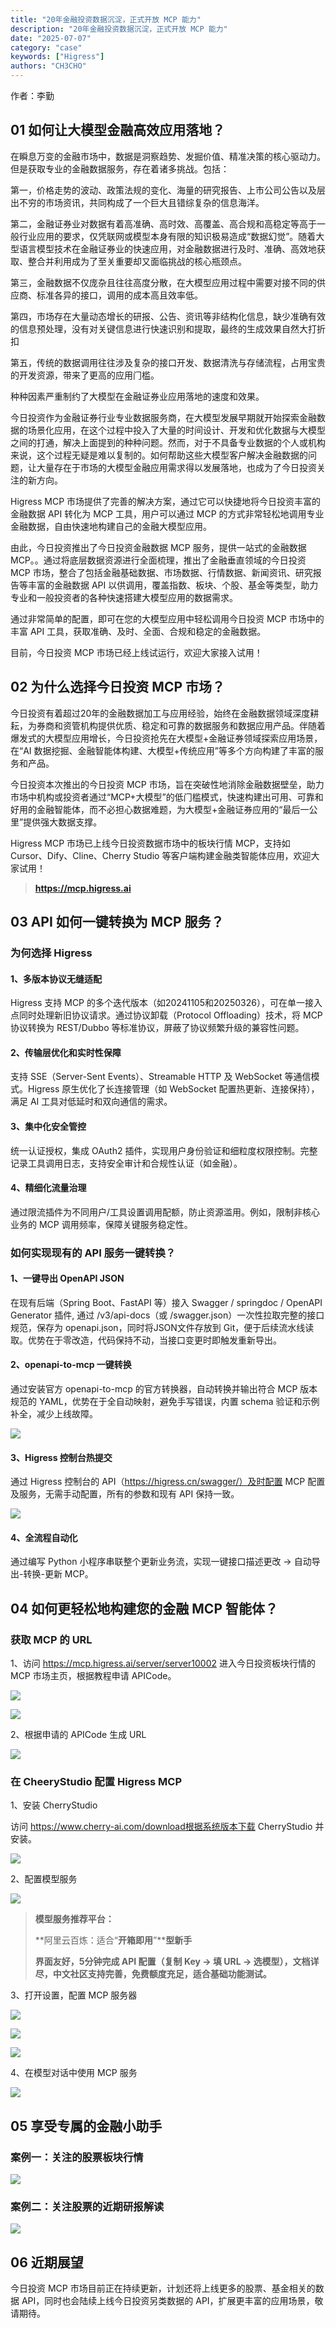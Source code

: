 ```yaml
---
title: "20年金融投资数据沉淀，正式开放 MCP 能力"
description: "20年金融投资数据沉淀，正式开放 MCP 能力"
date: "2025-07-07"
category: "case"
keywords: ["Higress"]
authors: "CH3CHO"
---
```


作者：李勤

## 01 如何让大模型金融高效应用落地？
在瞬息万变的⾦融市场中，数据是洞察趋势、发掘价值、精准决策的核⼼驱动⼒。但是获取专业的金融数据服务，存在着诸多挑战。包括：

第一，价格⾛势的波动、政策法规的变化、海量的研究报告、上市公司公告以及层出不穷的市场资讯，共同构成了⼀个巨⼤且错综复杂的信息海洋。

第二，⾦融证券业对数据有着⾼准确、⾼时效、⾼覆盖、⾼合规和⾼稳定等⾼于⼀般⾏业应⽤的要求，仅凭联⽹或模型本身有限的知识极易造成“数据幻觉”。随着⼤型语⾔模型技术在⾦融证券业的快速应⽤，对⾦融数据进⾏及时、准确、⾼效地获取、整合并利⽤成为了⾄关重要却⼜⾯临挑战的核⼼瓶颈点。

第三，⾦融数据不仅庞杂且往往⾼度分散，在⼤模型应⽤过程中需要对接不同的供应商、标准各异的接⼝，调⽤的成本⾼且效率低。

第四，市场存在⼤量动态增⻓的研报、公告、资讯等⾮结构化信息，缺少准确有效的信息预处理，没有对关键信息进⾏快速识别和提取，最终的⽣成效果⾃然⼤打折扣

第五，传统的数据调⽤往往涉及复杂的接⼝开发、数据清洗与存储流程，占⽤宝贵的开发资源，带来了更⾼的应⽤⻔槛。

种种因素严重制约了⼤模型在⾦融证券业应⽤落地的速度和效果。

今日投资作为金融证券行业专业数据服务商，在大模型发展早期就开始探索金融数据的场景化应用，在这个过程中投入了大量的时间设计、开发和优化数据与大模型之间的打通，解决上面提到的种种问题。然而，对于不具备专业数据的个人或机构来说，这个过程无疑是难以复制的。如何帮助这些大模型客户解决金融数据的问题，让大量存在于市场的大模型金融应用需求得以发展落地，也成为了今日投资关注的新方向。

Higress MCP 市场提供了完善的解决方案，通过它可以快捷地将今日投资丰富的金融数据 API 转化为 MCP 工具，用户可以通过 MCP 的方式非常轻松地调用专业金融数据，自由快速地构建自己的金融大模型应用。

由此，今⽇投资推出了今日投资⾦融数据 MCP 服务，提供一站式的金融数据 MCP。。通过将底层数据资源进⾏全⾯梳理，推出了⾦融垂直领域的今⽇投资 MCP 市场，整合了包括⾦融基础数据、市场数据、⾏情数据、新闻资讯、研究报告等丰富的⾦融数据 API 以供调⽤，覆盖指数、板块、个股、基⾦等类型，助⼒专业和⼀般投资者的各种快速搭建⼤模型应⽤的数据需求。

通过⾮常简单的配置，即可在您的⼤模型应⽤中轻松调⽤今⽇投资 MCP 市场中的丰富 API ⼯具，获取准确、及时、全⾯、合规和稳定的⾦融数据。

⽬前，今⽇投资 MCP 市场已经上线试运⾏，欢迎⼤家接⼊试⽤！

## 02 为什么选择今日投资 MCP 市场？
今⽇投资有着超过20年的⾦融数据加⼯与应⽤经验，始终在⾦融数据领域深度耕耘，为券商和资管机构提供优质、稳定和可靠的数据服务和数据应⽤产品。伴随着爆发式的⼤模型应⽤增⻓，今⽇投资抢先在⼤模型+⾦融证券领域探索应⽤场景，在“AI 数据挖掘、⾦融智能体构建、⼤模型+传统应⽤”等多个⽅向构建了丰富的服务和产品。

今⽇投资本次推出的今⽇投资 MCP 市场，旨在突破性地消除⾦融数据壁垒，助⼒市场中机构或投资者通过“MCP+⼤模型”的低⻔槛模式，快速构建出可⽤、可靠和好⽤的⾦融智能体，⽽不必担⼼数据难题，为⼤模型+⾦融证券应⽤的“最后⼀公⾥”提供强⼤数据⽀撑。

Higress MCP 市场已上线今日投资数据市场中的板块行情 MCP，支持如Cursor、Dify、Cline、Cherry Studio 等客户端构建金融类智能体应用，欢迎大家试用！

> **https://mcp.higress.ai**
>

## 03 API 如何一键转换为 MCP 服务？
### 为何选择 Higress
#### 1、多版本协议无缝适配
Higress 支持 MCP 的多个迭代版本（如20241105和20250326），可在单一接入点同时处理新旧协议请求。通过协议卸载（Protocol Offloading）技术，将 MCP 协议转换为 REST/Dubbo 等标准协议，屏蔽了协议频繁升级的兼容性问题。

#### 2、传输层优化和实时性保障
支持 SSE（Server-Sent Events）、Streamable HTTP 及 WebSocket 等通信模式。Higress 原生优化了长连接管理（如 WebSocket 配置热更新、连接保持），满足 AI 工具对低延时和双向通信的需求。

#### 3、集中化安全管控
统一认证授权，集成 OAuth2 插件，实现用户身份验证和细粒度权限控制。完整记录工具调用日志，支持安全审计和合规性认证（如金融）。

#### 4、精细化流量治理
通过限流插件为不同用户/工具设置调用配额，防止资源滥用。例如，限制非核心业务的 MCP 调用频率，保障关键服务稳定性。

### 如何实现现有的 API 服务一键转换？
#### 1、一键导出 OpenAPI JSON
在现有后端（Spring Boot、FastAPI 等）接入 Swagger / springdoc / OpenAPI Generator 插件, 通过 /v3/api-docs（或 /swagger.json）一次性拉取完整的接口规范，保存为 openapi.json，同时将JSON文件存放到 Git，便于后续流水线读取。优势在于零改造，代码保持不动，当接口变更时即触发重新导出。

#### 2、openapi-to-mcp 一键转换
通过安装官方 openapi-to-mcp 的官方转换器，自动转换并输出符合 MCP 版本规范的 YAML，优势在于全自动映射，避免手写错误，内置 schema 验证和示例补全，减少上线故障。

![](https://img.alicdn.com/imgextra/i1/O1CN01uSCPKD1ZfjCAG7pSo_!!6000000003222-2-tps-1100-1024.png)

#### 3、Higress 控制台热提交
通过 Higress 控制台的 API（https://higress.cn/swagger/）及时配置 MCP 配置及服务，无需手动配置，所有的参数和现有 API 保持一致。

![](https://img.alicdn.com/imgextra/i2/O1CN01tultMh1zS9SrrJWrQ_!!6000000006712-2-tps-3726-1578.png)

#### 4、全流程自动化
通过编写 Python 小程序串联整个更新业务流，实现一键接口描述更改 -> 自动导出-转换-更新 MCP。

## 04 如何更轻松地构建您的金融 MCP 智能体？
### 获取 MCP 的 URL
1、访问 https://mcp.higress.ai/server/server10002 进入今日投资板块行情的 MCP 市场主页，根据教程申请 APICode。

![](https://img.alicdn.com/imgextra/i3/O1CN018zumaX1DN1TMayWkY_!!6000000000203-2-tps-1756-1444.png)

![](https://img.alicdn.com/imgextra/i1/O1CN01G5af4V1XfbrRdILu5_!!6000000002951-2-tps-2858-2044.png)

2、根据申请的 APICode 生成 URL

![](https://img.alicdn.com/imgextra/i2/O1CN012UniWU1sywVlGSwl5_!!6000000005836-2-tps-1206-1060.png)

### 在 CheeryStudio 配置 Higress MCP
1、安装 CherryStudio

访问 https://www.cherry-ai.com/download根据系统版本下载 CherryStudio 并安装。

![](https://img.alicdn.com/imgextra/i4/O1CN01uXCbOg28By0iFjG77_!!6000000007895-2-tps-2558-1104.png)

2、配置模型服务

![](https://img.alicdn.com/imgextra/i3/O1CN01jOi1JO1IKnd366mch_!!6000000000875-2-tps-2160-1340.png)

> **模型服务推荐平台：**
>
> **阿里云百炼：适合“****开箱即用****”****型新手**
>
> **界面友好，5分钟完成 API 配置（复制 Key → 填 URL → 选模型），文档详尽，中文社区支持完善，免费额度充足，适合基础功能测试。**
>

3、打开设置，配置 MCP 服务器

![](https://img.alicdn.com/imgextra/i3/O1CN01w6HGsi1rnf8m7yxmZ_!!6000000005676-2-tps-2160-1340.png)

![](https://img.alicdn.com/imgextra/i4/O1CN017nhBwv1sb7uqJvbcl_!!6000000005784-2-tps-1532-1240.png)

![](https://img.alicdn.com/imgextra/i2/O1CN01tV5pc51xvLTm6WIKO_!!6000000006505-2-tps-2034-1122.png)

4、在模型对话中使用 MCP 服务

![](https://img.alicdn.com/imgextra/i1/O1CN01RQOuBH1ZW6sUbDRfn_!!6000000003201-2-tps-2160-1340.png)

## 05 享受专属的金融小助手
### 案例一：关注的股票板块行情
![](https://img.alicdn.com/imgextra/i1/O1CN01VEjfXs1W6yI7os3gu_!!6000000002740-2-tps-1678-3910.png)

### 案例二：关注股票的近期研报解读
![](https://img.alicdn.com/imgextra/i3/O1CN01o4EDns1iGqDSEjUXc_!!6000000004386-2-tps-1666-2428.png)

## 06 近期展望
今⽇投资 MCP 市场⽬前正在持续更新，计划还将上线更多的股票、基⾦相关的数据 API，同时也会陆续上线今⽇投资另类数据的 API，扩展更丰富的应⽤场景，敬请期待。
